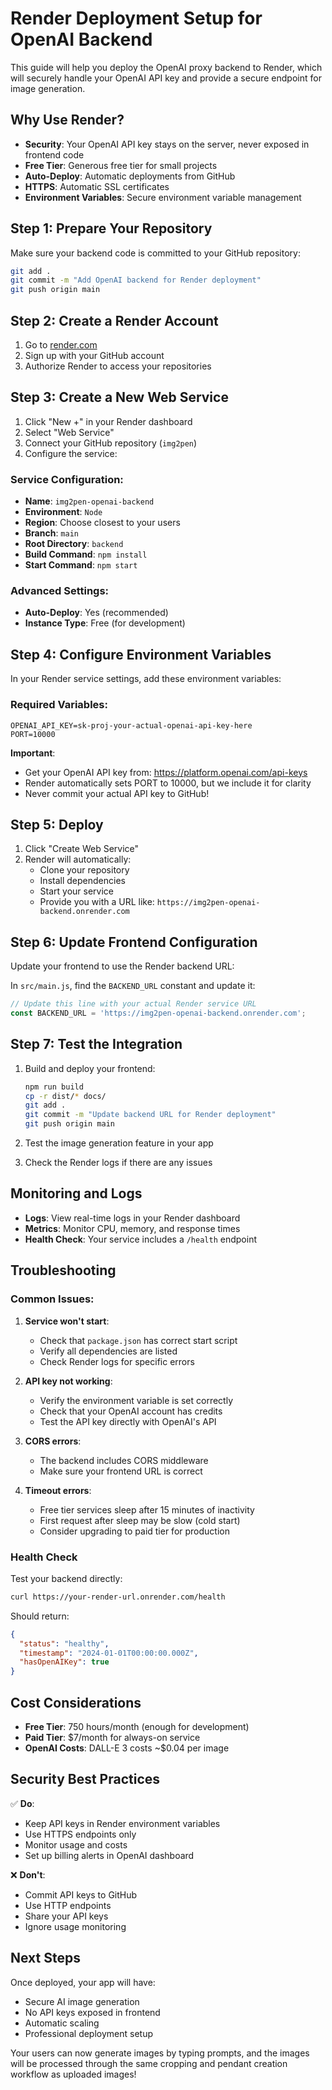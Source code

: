 # Render Deployment Setup for OpenAI Backend

This guide will help you deploy the OpenAI proxy backend to Render, which will securely handle your OpenAI API key and provide a secure endpoint for image generation.

## Why Use Render?

- **Security**: Your OpenAI API key stays on the server, never exposed in frontend code
- **Free Tier**: Generous free tier for small projects
- **Auto-Deploy**: Automatic deployments from GitHub
- **HTTPS**: Automatic SSL certificates
- **Environment Variables**: Secure environment variable management

## Step 1: Prepare Your Repository

Make sure your backend code is committed to your GitHub repository:

```bash
git add .
git commit -m "Add OpenAI backend for Render deployment"
git push origin main
```

## Step 2: Create a Render Account

1. Go to [render.com](https://render.com)
2. Sign up with your GitHub account
3. Authorize Render to access your repositories

## Step 3: Create a New Web Service

1. Click "New +" in your Render dashboard
2. Select "Web Service"
3. Connect your GitHub repository (`img2pen`)
4. Configure the service:

### Service Configuration:
- **Name**: `img2pen-openai-backend`
- **Environment**: `Node`
- **Region**: Choose closest to your users
- **Branch**: `main`
- **Root Directory**: `backend`
- **Build Command**: `npm install`
- **Start Command**: `npm start`

### Advanced Settings:
- **Auto-Deploy**: Yes (recommended)
- **Instance Type**: Free (for development)

## Step 4: Configure Environment Variables

In your Render service settings, add these environment variables:

### Required Variables:
```
OPENAI_API_KEY=sk-proj-your-actual-openai-api-key-here
PORT=10000
```

**Important**: 
- Get your OpenAI API key from: https://platform.openai.com/api-keys
- Render automatically sets PORT to 10000, but we include it for clarity
- Never commit your actual API key to GitHub!

## Step 5: Deploy

1. Click "Create Web Service"
2. Render will automatically:
   - Clone your repository
   - Install dependencies
   - Start your service
   - Provide you with a URL like: `https://img2pen-openai-backend.onrender.com`

## Step 6: Update Frontend Configuration

Update your frontend to use the Render backend URL:

In `src/main.js`, find the `BACKEND_URL` constant and update it:

```javascript
// Update this line with your actual Render service URL
const BACKEND_URL = 'https://img2pen-openai-backend.onrender.com';
```

## Step 7: Test the Integration

1. Build and deploy your frontend:
   ```bash
   npm run build
   cp -r dist/* docs/
   git add .
   git commit -m "Update backend URL for Render deployment"
   git push origin main
   ```

2. Test the image generation feature in your app
3. Check the Render logs if there are any issues

## Monitoring and Logs

- **Logs**: View real-time logs in your Render dashboard
- **Metrics**: Monitor CPU, memory, and response times
- **Health Check**: Your service includes a `/health` endpoint

## Troubleshooting

### Common Issues:

1. **Service won't start**:
   - Check that `package.json` has correct start script
   - Verify all dependencies are listed
   - Check Render logs for specific errors

2. **API key not working**:
   - Verify the environment variable is set correctly
   - Check that your OpenAI account has credits
   - Test the API key directly with OpenAI's API

3. **CORS errors**:
   - The backend includes CORS middleware
   - Make sure your frontend URL is correct

4. **Timeout errors**:
   - Free tier services sleep after 15 minutes of inactivity
   - First request after sleep may be slow (cold start)
   - Consider upgrading to paid tier for production

### Health Check

Test your backend directly:
```bash
curl https://your-render-url.onrender.com/health
```

Should return:
```json
{
  "status": "healthy",
  "timestamp": "2024-01-01T00:00:00.000Z",
  "hasOpenAIKey": true
}
```

## Cost Considerations

- **Free Tier**: 750 hours/month (enough for development)
- **Paid Tier**: $7/month for always-on service
- **OpenAI Costs**: DALL-E 3 costs ~$0.04 per image

## Security Best Practices

✅ **Do**:
- Keep API keys in Render environment variables
- Use HTTPS endpoints only
- Monitor usage and costs
- Set up billing alerts in OpenAI dashboard

❌ **Don't**:
- Commit API keys to GitHub
- Use HTTP endpoints
- Share your API keys
- Ignore usage monitoring

## Next Steps

Once deployed, your app will have:
- Secure AI image generation
- No API keys exposed in frontend
- Automatic scaling
- Professional deployment setup

Your users can now generate images by typing prompts, and the images will be processed through the same cropping and pendant creation workflow as uploaded images! 